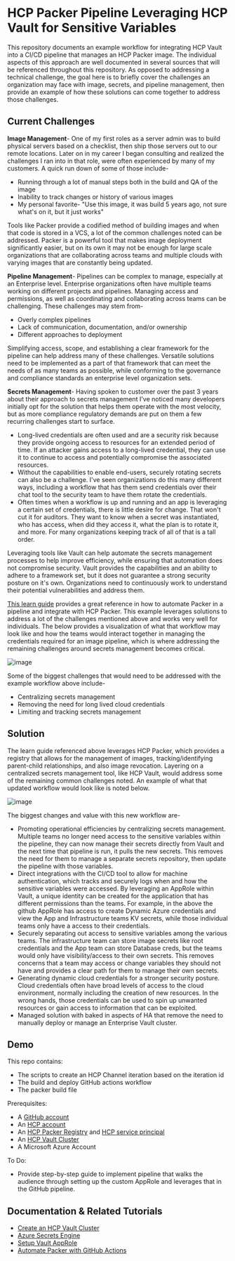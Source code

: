 # HCP Packer Pipeline Leveraging HCP Vault for Sensitive Variables

This repository documents an example workflow for integrating HCP Vault into a CI/CD pipeline that manages an HCP Packer image. The individual aspects of this approach are well documented in several sources that will be referenced throughout this repository. As opposed to addressing a technical challenge, the goal here is to briefly cover the challenges an organization may face with image, secrets, and pipeline management, then provide an example of how these solutions can come together to address those challenges.

## Current Challenges 

**Image Management**- One of my first roles as a server admin was to build physical servers based on a checklist, then ship those servers out to our remote locations. Later on in my career I began consulting and realized the challenges I ran into in that role, were often experienced by many of my customers. A quick run down of some of those include- 

* Running through a lot of manual steps both in the build and QA of the image
* Inability to track changes or history of various images
* My personal favorite- "Use this image, it was build 5 years ago, not sure what's on it, but it just works" 

Tools like Packer provide a codified method of building images and when that code is stored in a VCS, a lot of the common challenges noted can be addressed. Packer is a powerful tool that makes image deployment significantly easier, but on its own it may not be enough for large scale organizations that are collaborating across teams and multiple clouds with varying images that are constantly being updated. 

**Pipeline Management**- Pipelines can be complex to manage, especially at an Enterprise level. Enterprise organizations often have multiple teams working on different projects and pipelines. Managing access and permissions, as well as coordinating and collaborating across teams can be challenging. These challenges may stem from- 

* Overly complex pipelines
* Lack of communication, documentation, and/or ownership
* Different approaches to deployment 
    
Simplifying access, scope, and establishing a clear framework for the pipeline can help address many of these challenges. Versatile solutions need to be implemented as a part of that framework that can meet the needs of as many teams as possible, while conforming to the governance and compliance standards an enterprise level organization sets. 

**Secrets Management**- Having spoken to customer over the past 3 years about their approach to secrets management I've noticed many developers initially opt for the solution that helps them operate with the most velocity, but as more compliance regulatory demands are put on them a few recurring challenges start to surface. 

* Long-lived credentials are often used and are a security risk because they provide ongoing access to resources for an extended period of time. If an attacker gains access to a long-lived credential, they can use it to continue to access and potentially compromise the associated resources.
* Without the capabilities to enable end-users, securely rotating secrets can also be a challenge. I've seen organizations do this many different ways, including a workflow that has them send credentials over their chat tool to the security team to have them rotate the credentials. 
* Often times when a workflow is up and running and an app is leveraging a certain set of credentials, there is little desire for change. That won't cut it for auditors. They want to know when a secret was instantiated, who has access, when did they access it, what the plan is to rotate it, and more. For many organizations keeping track of all of that is a tall order.

Leveraging tools like Vault can help automate the secrets management processes to help improve efficiency, while ensuring that automation does not compromise security. Vault provides the capabilities and an ability to adhere to a framework set, but it does not guarantee a strong security posture on it's own. Organizations need to continuously work to understand their potential vulnerabilities and address them.

[This learn guide](https://developer.hashicorp.com/packer/tutorials/cloud-production/github-actions) provides a great reference in how to automate Packer in a pipeline and integrate with HCP Packer. This example leverages solutions to address a lot of the challenges mentioned above and works very well for individuals. The below provides a visualization of what that workflow may look like and how the teams would interact together in managing the credentials required for an image pipeline, which is where addressing the remaining challenges around secrets management becomes critical. 

![image](https://user-images.githubusercontent.com/56609570/210869213-d5c66e5e-46df-4b95-a5d6-8337775106e6.png)

Some of the biggest challenges that would need to be addressed with the example workflow above include- 
* Centralizing secrets management
* Removing the need for long lived cloud credentials
* Limiting and tracking secrets management

## Solution

The learn guide referenced above leverages HCP Packer, which provides a registry that allows for the management of images, tracking/identifying parent-child relationships, and also image revocation.  Layering on a centralized secrets management tool, like HCP Vault, would address some of the remaining common challenges noted. An example of what that updated workflow would look like is noted below. 

![image](https://user-images.githubusercontent.com/56609570/210869977-7b9b3587-ef20-4fe8-a9fb-322f2ec694c6.png)

The biggest changes and value with this new workflow are-
* Promoting operational efficiencies by centralizing secrets management. Multiple teams no longer need access to the sensitive variables within the pipeline, they can now manage their secrets directly from Vault and the next time that pipeline is run, it pulls the new secrets. This removes the need for them to manage a separate secrets repository, then update the pipeline with those variables. 
* Direct integrations with the CI/CD tool to allow for machine authentication, which tracks and securely logs when and how the sensitive variables were accessed. By leveraging an AppRole within Vault, a unique identity can be created for the application that has different permissions than the teams. For example, in the above the github AppRole has access to create Dynamic Azure credentials and view the App and Infrastructure teams KV secrets, while those individual teams only have a access to their credentials. 
* Securely separating out access to sensitive variables among the various teams. The infrastructure team can store image secrets like root credentials and the App team can store Database creds, but the teams would only have visibility/access to their own secrets. This removes concerns that a team may access or change variables they should not have and provides a clear path for them to manage their own secrets.  
* Generating dynamic cloud credentials for a stronger security posture. Cloud credentials often have broad levels of access to the cloud environment, normally including the creation of new resources. In the wrong hands, those credentials can be used to spin up unwanted resources or gain access to information that can be exploited. 
* Managed solution with baked in aspects of HA that remove the need to manually deploy or manage an Enterprise Vault cluster.

## Demo

This repo contains: 
* The scripts to create an HCP Channel iteration based on the iteration id
* The build and deploy GitHub actions workflow
* The packer build file

Prerequisites:
* A [GitHub account](https://github.com/)
* An [HCP account](https://portal.cloud.hashicorp.com/sign-in?utm_source=learn)
* An [HCP Packer Registry](https://developer.hashicorp.com/packer/tutorials/hcp-get-started/hcp-push-image-metadata#create-hcp-packer-registry) and [HCP service principal](https://developer.hashicorp.com/packer/tutorials/hcp-get-started/hcp-push-image-metadata#create-hcp-service-principal-and-set-to-environment-variable)
* An [HCP Vault Cluster](https://developer.hashicorp.com/vault/tutorials/cloud)
* A Microsoft Azure Account

To Do: 
* Provide step-by-step guide to implement pipeline that walks the audience through setting up the custom AppRole and leverages that in the GitHub pipeline.

## Documentation & Related Tutorials
* [Create an HCP Vault Cluster](https://developer.hashicorp.com/vault/tutorials/cloud/get-started-vault)
* [Azure Secrets Engine](https://developer.hashicorp.com/vault/tutorials/secrets-management/azure-secrets)
* [Setup Vault AppRole](https://developer.hashicorp.com/vault/tutorials/auth-methods/approle)
* [Automate Packer with GitHub Actions](https://developer.hashicorp.com/packer/tutorials/cloud-production/github-actions)


